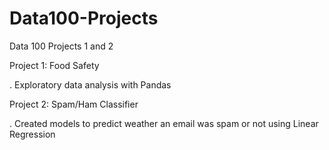 # Data100-Projects
Data 100 Projects 1 and 2

Project 1: Food Safety

. Exploratory data analysis with Pandas

Project 2: Spam/Ham Classifier

. Created models to predict weather an email was spam or not using Linear Regression
